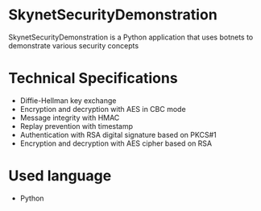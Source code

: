 # SkynetSecurityDemonstration
SkynetSecurityDemonstration is a Python application that uses botnets to demonstrate various security concepts

# Technical Specifications
- Diffie-Hellman key exchange
- Encryption and decryption with AES in CBC mode
- Message integrity with HMAC
- Replay prevention with timestamp 
- Authentication with RSA digital signature based on PKCS#1
- Encryption and decryption with AES cipher based on RSA

# Used language
- Python

